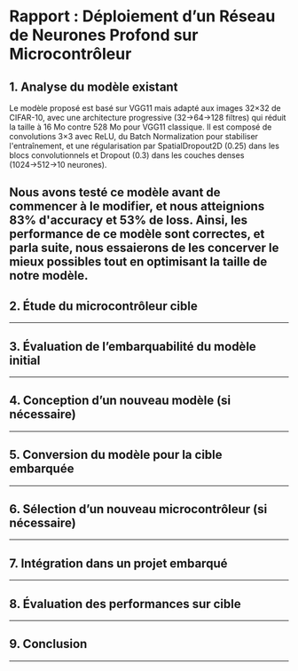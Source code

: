 # Rapport : Déploiement d’un Réseau de Neurones Profond sur Microcontrôleur

## 1. Analyse du modèle existant

Le modèle proposé est basé sur VGG11 mais adapté aux images 32×32 de CIFAR-10, avec une architecture progressive (32→64→128 filtres) qui réduit la taille à 16 Mo contre 528 Mo pour VGG11 classique. Il est composé de convolutions 3×3 avec ReLU, du Batch Normalization pour stabiliser l'entraînement, et une régularisation par SpatialDropout2D (0.25) dans les blocs convolutionnels et Dropout (0.3) dans les couches denses (1024→512→10 neurones). 

Nous avons testé ce modèle avant de commencer à le modifier, et nous atteignions 83% d'accuracy et 53% de loss. Ainsi, les performance de ce modèle sont correctes, et parla suite, nous essaierons de les concerver le mieux possibles tout en optimisant la taille de notre modèle.
---

## 2. Étude du microcontrôleur cible

---

## 3. Évaluation de l’embarquabilité du modèle initial

---

## 4. Conception d’un nouveau modèle (si nécessaire)

---

## 5. Conversion du modèle pour la cible embarquée

---

## 6. Sélection d’un nouveau microcontrôleur (si nécessaire)

---

## 7. Intégration dans un projet embarqué

---

## 8. Évaluation des performances sur cible
---

## 9. Conclusion

---
